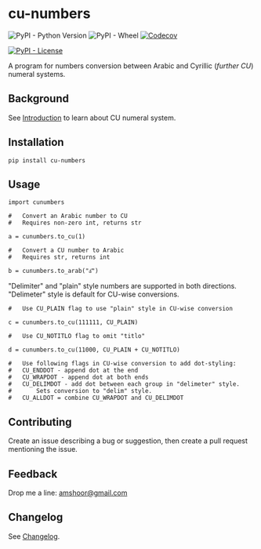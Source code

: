 # cu-numbers

![PyPI - Python Version](https://img.shields.io/pypi/pyversions/cu-numbers) ![PyPI - Wheel](https://img.shields.io/pypi/wheel/cu-numbers) [![Codecov](https://img.shields.io/codecov/c/github/endrain/cu-numbers)](https://app.codecov.io/gh/endrain/cu-numbers)

[![PyPI - License](https://img.shields.io/pypi/l/cu-numbers)](./LICENSE)

A program for numbers conversion between Arabic and Cyrillic (*further CU*) numeral systems.

## Background

See [Introduction](./INTRODUCTION.md) to learn about CU numeral system.

## Installation

	pip install cu-numbers

## Usage

	import cunumbers

	#   Convert an Arabic number to CU
	#   Requires non-zero int, returns str

	a = cunumbers.to_cu(1)
	
	#   Convert a CU number to Arabic
	#   Requires str, returns int

	b = cunumbers.to_arab("а҃")

"Delimiter" and "plain" style numbers are supported in both directions. "Delimeter" style is default for CU-wise conversions.

	#   Use CU_PLAIN flag to use "plain" style in CU-wise conversion

	c = cunumbers.to_cu(111111, CU_PLAIN)
	
	#   Use CU_NOTITLO flag to omit "titlo"

	d = cunumbers.to_cu(11000, CU_PLAIN + CU_NOTITLO)

	#   Use following flags in CU-wise conversion to add dot-styling:
	#   CU_ENDDOT - append dot at the end
	#   CU_WRAPDOT - append dot at both ends
	#   CU_DELIMDOT - add dot between each group in "delimeter" style.
	#       Sets conversion to "delim" style.
	#   CU_ALLDOT = combine CU_WRAPDOT and CU_DELIMDOT


## Contributing

Create an issue describing a bug or suggestion, then create a pull request mentioning the issue.

## Feedback

Drop me a line: amshoor@gmail.com

## Changelog

See [Changelog](./CHANGELOG.md).
